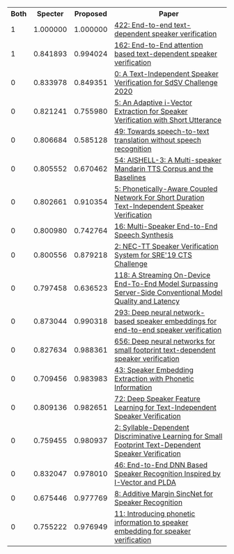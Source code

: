 <html><table><tr>
<th>Both</th>
<th>Specter</th>
<th>Proposed</th>
<th>Paper</th>
</tr>
<tr>
<td>1</td>
<td>1.000000</td>
<td>1.000000</td>
<td><a href="https://www.semanticscholar.org/paper/7ba45cd61ae6d7bd6033a18dbd9920337e15f46a">422: End-to-end text-dependent speaker verification</a></td>
</tr>
<tr>
<td>1</td>
<td>0.841893</td>
<td>0.994024</td>
<td><a href="https://www.semanticscholar.org/paper/9bfe320025a45fc07e560c07ca8edc91e538d201">162: End-to-End attention based text-dependent speaker verification</a></td>
</tr>
<tr>
<td>0</td>
<td>0.833978</td>
<td>0.849351</td>
<td><a href="https://www.semanticscholar.org/paper/939fcc2a3abae023e176f3191abe8346567255d7">0: A Text-Independent Speaker Verification for SdSV Challenge 2020</a></td>
</tr>
<tr>
<td>0</td>
<td>0.821241</td>
<td>0.755980</td>
<td><a href="https://www.semanticscholar.org/paper/578b52d954989f33e41590fdf8c07759716a1e56">5: An Adaptive i-Vector Extraction for Speaker Verification with Short Utterance</a></td>
</tr>
<tr>
<td>0</td>
<td>0.806684</td>
<td>0.585128</td>
<td><a href="https://www.semanticscholar.org/paper/1a4a6aed9e303ac6cda71a7022e91254009e0a1c">49: Towards speech-to-text translation without speech recognition</a></td>
</tr>
<tr>
<td>0</td>
<td>0.805552</td>
<td>0.670462</td>
<td><a href="https://www.semanticscholar.org/paper/32fa1612b63bfc554e57a914c87ee46f4f6428cb">54: AISHELL-3: A Multi-speaker Mandarin TTS Corpus and the Baselines</a></td>
</tr>
<tr>
<td>0</td>
<td>0.802661</td>
<td>0.910354</td>
<td><a href="https://www.semanticscholar.org/paper/ecdbe581215e3697669c036f3827ed2c1e2ca150">5: Phonetically-Aware Coupled Network For Short Duration Text-Independent Speaker Verification</a></td>
</tr>
<tr>
<td>0</td>
<td>0.800980</td>
<td>0.742764</td>
<td><a href="https://www.semanticscholar.org/paper/eed688f45a5857d427a1c8855644e746f5bccf4b">16: Multi-Speaker End-to-End Speech Synthesis</a></td>
</tr>
<tr>
<td>0</td>
<td>0.800556</td>
<td>0.879218</td>
<td><a href="https://www.semanticscholar.org/paper/fcd24caebd149ef166f2a46bc0e49eb8853f67c4">2: NEC-TT Speaker Verification System for SRE'19 CTS Challenge</a></td>
</tr>
<tr>
<td>0</td>
<td>0.797458</td>
<td>0.636523</td>
<td><a href="https://www.semanticscholar.org/paper/45df28a07f2061de04633df1bf40104981f0ca1d">118: A Streaming On-Device End-To-End Model Surpassing Server-Side Conventional Model Quality and Latency</a></td>
</tr>
<tr>
<td>0</td>
<td>0.873044</td>
<td>0.990318</td>
<td><a href="https://www.semanticscholar.org/paper/a8c3907b09d62457c3b1ebce203e2d9e4af0121e">293: Deep neural network-based speaker embeddings for end-to-end speaker verification</a></td>
</tr>
<tr>
<td>0</td>
<td>0.827634</td>
<td>0.988361</td>
<td><a href="https://www.semanticscholar.org/paper/576e7eb1131c925179d0dd57f8c25b8adfc2e7bd">656: Deep neural networks for small footprint text-dependent speaker verification</a></td>
</tr>
<tr>
<td>0</td>
<td>0.709456</td>
<td>0.983983</td>
<td><a href="https://www.semanticscholar.org/paper/0f8dda06dc840ba5aaf52729a49d3020283041f2">43: Speaker Embedding Extraction with Phonetic Information</a></td>
</tr>
<tr>
<td>0</td>
<td>0.809136</td>
<td>0.982651</td>
<td><a href="https://www.semanticscholar.org/paper/ea1da06d076ca05a7227291897adc8d936f2f47a">72: Deep Speaker Feature Learning for Text-Independent Speaker Verification</a></td>
</tr>
<tr>
<td>0</td>
<td>0.759455</td>
<td>0.980937</td>
<td><a href="https://www.semanticscholar.org/paper/16d55d64f99997954a72011cb4233fe5a8e6fded">2: Syllable-Dependent Discriminative Learning for Small Footprint Text-Dependent Speaker Verification</a></td>
</tr>
<tr>
<td>0</td>
<td>0.832047</td>
<td>0.978010</td>
<td><a href="https://www.semanticscholar.org/paper/4897702c76259ed690d49f79df0894aee21ca4a8">46: End-to-End DNN Based Speaker Recognition Inspired by I-Vector and PLDA</a></td>
</tr>
<tr>
<td>0</td>
<td>0.675446</td>
<td>0.977769</td>
<td><a href="https://www.semanticscholar.org/paper/ac98e77fe4b17f848f32549b9dd7a02a35c78fbb">8: Additive Margin SincNet for Speaker Recognition</a></td>
</tr>
<tr>
<td>0</td>
<td>0.755222</td>
<td>0.976949</td>
<td><a href="https://www.semanticscholar.org/paper/5b005b40db43a3903b911c43fc7a9afc07f1d40d">11: Introducing phonetic information to speaker embedding for speaker verification</a></td>
</tr>
</table></html>
